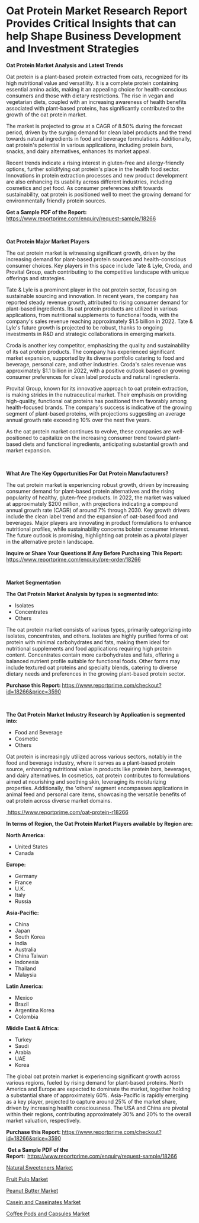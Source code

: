 <p><h1>Oat Protein Market Research Report Provides Critical Insights that can help Shape Business Development and Investment Strategies</h1></p><p><strong>Oat Protein Market Analysis and Latest Trends</strong></p>
<p><p>Oat protein is a plant-based protein extracted from oats, recognized for its high nutritional value and versatility. It is a complete protein containing essential amino acids, making it an appealing choice for health-conscious consumers and those with dietary restrictions. The rise in vegan and vegetarian diets, coupled with an increasing awareness of health benefits associated with plant-based proteins, has significantly contributed to the growth of the oat protein market.</p><p>The market is projected to grow at a CAGR of 8.50% during the forecast period, driven by the surging demand for clean label products and the trend towards natural ingredients in food and beverage formulations. Additionally, oat protein's potential in various applications, including protein bars, snacks, and dairy alternatives, enhances its market appeal. </p><p>Recent trends indicate a rising interest in gluten-free and allergy-friendly options, further solidifying oat protein's place in the health food sector. Innovations in protein extraction processes and new product development are also enhancing its usability across different industries, including cosmetics and pet food. As consumer preferences shift towards sustainability, oat protein is positioned well to meet the growing demand for environmentally friendly protein sources.</p></p>
<p><strong>Get a Sample PDF of the Report:&nbsp;</strong> <a href="https://www.reportprime.com/enquiry/request-sample/18266?utm_campaign=60&utm_medium=2&utm_source=Github&utm_content=ia&utm_term=19032025&utm_id=oat-protein">https://www.reportprime.com/enquiry/request-sample/18266</a></p>
<p>&nbsp;</p>
<p><strong>Oat Protein Major Market Players</strong></p>
<p><p>The oat protein market is witnessing significant growth, driven by the increasing demand for plant-based protein sources and health-conscious consumer choices. Key players in this space include Tate & Lyle, Croda, and Provital Group, each contributing to the competitive landscape with unique offerings and strategies.</p><p>Tate & Lyle is a prominent player in the oat protein sector, focusing on sustainable sourcing and innovation. In recent years, the company has reported steady revenue growth, attributed to rising consumer demand for plant-based ingredients. Its oat protein products are utilized in various applications, from nutritional supplements to functional foods, with the company's sales revenue reaching approximately $1.5 billion in 2022. Tate & Lyle's future growth is projected to be robust, thanks to ongoing investments in R&D and strategic collaborations in emerging markets.</p><p>Croda is another key competitor, emphasizing the quality and sustainability of its oat protein products. The company has experienced significant market expansion, supported by its diverse portfolio catering to food and beverage, personal care, and other industries. Croda's sales revenue was approximately $1.1 billion in 2022, with a positive outlook based on growing consumer preferences for clean label products and natural ingredients.</p><p>Provital Group, known for its innovative approach to oat protein extraction, is making strides in the nutraceutical market. Their emphasis on providing high-quality, functional oat proteins has positioned them favorably among health-focused brands. The company's success is indicative of the growing segment of plant-based proteins, with projections suggesting an average annual growth rate exceeding 10% over the next five years.</p><p>As the oat protein market continues to evolve, these companies are well-positioned to capitalize on the increasing consumer trend toward plant-based diets and functional ingredients, anticipating substantial growth and market expansion.</p></p>
<p>&nbsp;</p>
<p><strong>What Are The Key Opportunities For Oat Protein Manufacturers?</strong></p>
<p><p>The oat protein market is experiencing robust growth, driven by increasing consumer demand for plant-based protein alternatives and the rising popularity of healthy, gluten-free products. In 2022, the market was valued at approximately $200 million, with projections indicating a compound annual growth rate (CAGR) of around 7% through 2030. Key growth drivers include the clean label trend and the expansion of oat-based food and beverages. Major players are innovating in product formulations to enhance nutritional profiles, while sustainability concerns bolster consumer interest. The future outlook is promising, highlighting oat protein as a pivotal player in the alternative protein landscape.</p></p>
<p><strong>Inquire or Share Your Questions If Any Before Purchasing This Report:</strong> <a href="https://www.reportprime.com/enquiry/pre-order/18266?utm_campaign=60&utm_medium=2&utm_source=Github&utm_content=ia&utm_term=19032025&utm_id=oat-protein">https://www.reportprime.com/enquiry/pre-order/18266</a></p>
<p>&nbsp;</p>
<p><strong>Market Segmentation</strong></p>
<p><strong>The Oat Protein Market Analysis by types is segmented into:</strong></p>
<p><ul><li>Isolates</li><li>Concentrates</li><li>Others</li></ul></p>
<p><p>The oat protein market consists of various types, primarily categorizing into isolates, concentrates, and others. Isolates are highly purified forms of oat protein with minimal carbohydrates and fats, making them ideal for nutritional supplements and food applications requiring high protein content. Concentrates contain more carbohydrates and fats, offering a balanced nutrient profile suitable for functional foods. Other forms may include textured oat proteins and specialty blends, catering to diverse dietary needs and preferences in the growing plant-based protein sector.</p></p>
<p><strong>Purchase this Report:&nbsp;</strong><a href="https://www.reportprime.com/checkout?id=18266&price=3590&utm_campaign=60&utm_medium=2&utm_source=Github&utm_content=ia&utm_term=19032025&utm_id=oat-protein">https://www.reportprime.com/checkout?id=18266&price=3590</a></p>
<p>&nbsp;</p>
<p><strong>The Oat Protein Market Industry Research by Application is segmented into:</strong></p>
<p><ul><li>Food and Beverage</li><li>Cosmetic</li><li>Others</li></ul></p>
<p><p>Oat protein is increasingly utilized across various sectors, notably in the food and beverage industry, where it serves as a plant-based protein source, enhancing nutritional value in products like protein bars, beverages, and dairy alternatives. In cosmetics, oat protein contributes to formulations aimed at nourishing and soothing skin, leveraging its moisturizing properties. Additionally, the 'others' segment encompasses applications in animal feed and personal care items, showcasing the versatile benefits of oat protein across diverse market domains.</p></p>
<p><a href="https://www.reportprime.com/oat-protein-r18266?utm_campaign=60&utm_medium=2&utm_source=Github&utm_content=ia&utm_term=19032025&utm_id=oat-protein">&nbsp;https://www.reportprime.com/oat-protein-r18266</a></p>
<p><strong>In terms of Region, the Oat Protein Market Players available by Region are:</strong></p>
<p>
    <p> <strong> North America: </strong>
        <ul>
            <li>United States</li>
            <li>Canada</li>
        </ul>
        </p> 
    <p> <strong> Europe: </strong>
        <ul>
            <li>Germany</li>
            <li>France</li>
            <li>U.K.</li>
            <li>Italy</li>
            <li>Russia</li>
        </ul>
        </p> 
    <p> <strong> Asia-Pacific: </strong>
        <ul>
            <li>China</li>
            <li>Japan</li>
            <li>South Korea</li>
            <li>India</li>
            <li>Australia</li>
            <li>China Taiwan</li>
            <li>Indonesia</li>
            <li>Thailand</li>
            <li>Malaysia</li>
        </ul>
        </p> 
    <p> <strong> Latin America: </strong>
        <ul>
            <li>Mexico</li>
            <li>Brazil</li>
            <li>Argentina Korea</li>
            <li>Colombia</li>
        </ul>
        </p> 
    <p> <strong> Middle East & Africa: </strong>
        <ul>
            <li>Turkey</li>
            <li>Saudi</li>
            <li>Arabia</li>
            <li>UAE</li>
            <li>Korea</li>
        </ul>
    </p>
    </p>
<p><p>The global oat protein market is experiencing significant growth across various regions, fueled by rising demand for plant-based proteins. North America and Europe are expected to dominate the market, together holding a substantial share of approximately 60%. Asia-Pacific is rapidly emerging as a key player, projected to capture around 25% of the market share, driven by increasing health consciousness. The USA and China are pivotal within their regions, contributing approximately 30% and 20% to the overall market valuation, respectively.</p></p>
<p><strong>Purchase this Report: </strong><a href="https://www.reportprime.com/checkout?id=18266&price=3590&utm_campaign=60&utm_medium=2&utm_source=Github&utm_content=ia&utm_term=19032025&utm_id=oat-protein">https://www.reportprime.com/checkout?id=18266&price=3590</a></p>
<p>&nbsp;<strong>Get a Sample PDF of the Report:&nbsp;&nbsp;</strong><a href="https://www.reportprime.com/enquiry/request-sample/18266?utm_campaign=60&utm_medium=2&utm_source=Github&utm_content=ia&utm_term=19032025&utm_id=oat-protein">https://www.reportprime.com/enquiry/request-sample/18266</a></p>
<p><strong></strong></p>
<p><p><a href="https://github.com/puhakhommabh/Market-Research-Report-List-1/blob/main/natural-sweeteners-market.md?utm_campaign=60&utm_medium=2&utm_source=Github&utm_content=ia&utm_term=19032025&utm_id=oat-protein">Natural Sweeteners Market</a></p><p><a href="https://github.com/mynaoanes/Market-Research-Report-List-1/blob/main/fruit-pulp-market.md?utm_campaign=60&utm_medium=2&utm_source=Github&utm_content=ia&utm_term=19032025&utm_id=oat-protein">Fruit Pulp Market</a></p><p><a href="https://github.com/ozolsgasko02/Market-Research-Report-List-1/blob/main/peanut-butter-market.md?utm_campaign=60&utm_medium=2&utm_source=Github&utm_content=ia&utm_term=19032025&utm_id=oat-protein">Peanut Butter Market</a></p><p><a href="https://github.com/joubehobock75/Market-Research-Report-List-1/blob/main/casein-and-caseinates-market.md?utm_campaign=60&utm_medium=2&utm_source=Github&utm_content=ia&utm_term=19032025&utm_id=oat-protein">Casein and Caseinates Market</a></p><p><a href="https://github.com/borknyberg/Market-Research-Report-List-1/blob/main/coffee-pods-and-capsules-market.md?utm_campaign=60&utm_medium=2&utm_source=Github&utm_content=ia&utm_term=19032025&utm_id=oat-protein">Coffee Pods and Capsules Market</a></p></p>